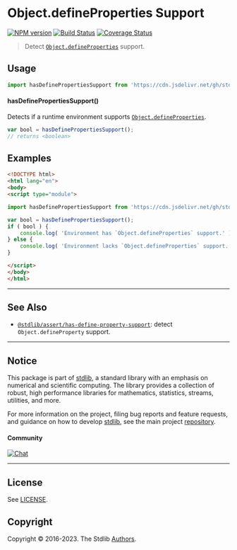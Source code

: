 <!--

@license Apache-2.0

Copyright (c) 2018 The Stdlib Authors.

Licensed under the Apache License, Version 2.0 (the "License");
you may not use this file except in compliance with the License.
You may obtain a copy of the License at

   http://www.apache.org/licenses/LICENSE-2.0

Unless required by applicable law or agreed to in writing, software
distributed under the License is distributed on an "AS IS" BASIS,
WITHOUT WARRANTIES OR CONDITIONS OF ANY KIND, either express or implied.
See the License for the specific language governing permissions and
limitations under the License.

-->

# Object.defineProperties Support

[![NPM version][npm-image]][npm-url] [![Build Status][test-image]][test-url] [![Coverage Status][coverage-image]][coverage-url] <!-- [![dependencies][dependencies-image]][dependencies-url] -->

> Detect [`Object.defineProperties`][mdn-define-properties] support.



<section class="usage">

## Usage

<!-- eslint-disable id-length -->

```javascript
import hasDefinePropertiesSupport from 'https://cdn.jsdelivr.net/gh/stdlib-js/assert-has-define-properties-support@esm/index.mjs';
```

#### hasDefinePropertiesSupport()

Detects if a runtime environment supports [`Object.defineProperties`][mdn-define-properties].

<!-- eslint-disable id-length -->

```javascript
var bool = hasDefinePropertiesSupport();
// returns <boolean>
```

</section>

<!-- /.usage -->

<section class="examples">

## Examples

<!-- eslint no-undef: "error", id-length: "off" -->

```html
<!DOCTYPE html>
<html lang="en">
<body>
<script type="module">

import hasDefinePropertiesSupport from 'https://cdn.jsdelivr.net/gh/stdlib-js/assert-has-define-properties-support@esm/index.mjs';

var bool = hasDefinePropertiesSupport();
if ( bool ) {
    console.log( 'Environment has `Object.defineProperties` support.' );
} else {
    console.log( 'Environment lacks `Object.defineProperties` support.' );
}

</script>
</body>
</html>
```

</section>

<!-- /.examples -->



<!-- Section for related `stdlib` packages. Do not manually edit this section, as it is automatically populated. -->

<section class="related">

* * *

## See Also

-   <span class="package-name">[`@stdlib/assert/has-define-property-support`][@stdlib/assert/has-define-property-support]</span><span class="delimiter">: </span><span class="description">detect `Object.defineProperty` support.</span>

</section>

<!-- /.related -->

<!-- Section for all links. Make sure to keep an empty line after the `section` element and another before the `/section` close. -->


<section class="main-repo" >

* * *

## Notice

This package is part of [stdlib][stdlib], a standard library with an emphasis on numerical and scientific computing. The library provides a collection of robust, high performance libraries for mathematics, statistics, streams, utilities, and more.

For more information on the project, filing bug reports and feature requests, and guidance on how to develop [stdlib][stdlib], see the main project [repository][stdlib].

#### Community

[![Chat][chat-image]][chat-url]

---

## License

See [LICENSE][stdlib-license].


## Copyright

Copyright &copy; 2016-2023. The Stdlib [Authors][stdlib-authors].

</section>

<!-- /.stdlib -->

<!-- Section for all links. Make sure to keep an empty line after the `section` element and another before the `/section` close. -->

<section class="links">

[npm-image]: http://img.shields.io/npm/v/@stdlib/assert-has-define-properties-support.svg
[npm-url]: https://npmjs.org/package/@stdlib/assert-has-define-properties-support

[test-image]: https://github.com/stdlib-js/assert-has-define-properties-support/actions/workflows/test.yml/badge.svg?branch=main
[test-url]: https://github.com/stdlib-js/assert-has-define-properties-support/actions/workflows/test.yml?query=branch:main

[coverage-image]: https://img.shields.io/codecov/c/github/stdlib-js/assert-has-define-properties-support/main.svg
[coverage-url]: https://codecov.io/github/stdlib-js/assert-has-define-properties-support?branch=main

<!--

[dependencies-image]: https://img.shields.io/david/stdlib-js/assert-has-define-properties-support.svg
[dependencies-url]: https://david-dm.org/stdlib-js/assert-has-define-properties-support/main

-->

[chat-image]: https://img.shields.io/gitter/room/stdlib-js/stdlib.svg
[chat-url]: https://gitter.im/stdlib-js/stdlib/

[stdlib]: https://github.com/stdlib-js/stdlib

[stdlib-authors]: https://github.com/stdlib-js/stdlib/graphs/contributors

[umd]: https://github.com/umdjs/umd
[es-module]: https://developer.mozilla.org/en-US/docs/Web/JavaScript/Guide/Modules

[deno-url]: https://github.com/stdlib-js/assert-has-define-properties-support/tree/deno
[umd-url]: https://github.com/stdlib-js/assert-has-define-properties-support/tree/umd
[esm-url]: https://github.com/stdlib-js/assert-has-define-properties-support/tree/esm
[branches-url]: https://github.com/stdlib-js/assert-has-define-properties-support/blob/main/branches.md

[stdlib-license]: https://raw.githubusercontent.com/stdlib-js/assert-has-define-properties-support/main/LICENSE

[mdn-define-properties]: https://developer.mozilla.org/en-US/docs/Web/JavaScript/Reference/Global_Objects/Object/defineProperties

<!-- <related-links> -->

[@stdlib/assert/has-define-property-support]: https://github.com/stdlib-js/assert-has-define-property-support/tree/esm

<!-- </related-links> -->

</section>

<!-- /.links -->
